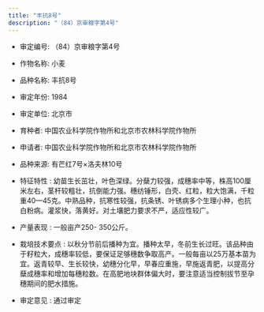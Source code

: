 ```yaml
---
title: "丰抗8号"
description: "（84）京审粮字第4号"
---
```

* 审定编号:  （84）京审粮字第4号

*  作物名称:  小麦

*  品种名称:  丰抗8号

*  审定年份:  1984

*  审定单位:  北京市

* 育种者:  中国农业科学院作物所和北京市农林科学院作物所

*  申请者:  中国农业科学院作物所和北京市农林科学院作物所

*  品种来源:  有芒红7号×洛夫林10号

*  特征特性 : 
幼苗生长茁壮，叶色深绿。分蘖力较强，成穗率中等，株高100厘米左右，茎杆较粗壮，抗倒能力强。穗纺锤形，白壳、红粒，粒大饱满，千粒重40—45克。中熟品种，抗寒性较强，抗条锈、叶锈病多个生理小种，也抗白粉病。灌浆快，落黄好。对土壤肥力要求不严，适应性较广。
 
*  产量表现 : 
一般亩产250- 350公斤。

*  栽培技术要点 : 
以秋分节前后播种为宜。播种太早，冬前生长过旺。该品种由于籽粒大，成穗率较低，要保证足够穗数争取高产。一般每亩以25万基本苗为宜。返青较早、生长较快，幼穗分化早，早春应重施，早施返青肥，以提高分蘖成穗率和增加每穗粒数。在高肥地块群体偏大时，要注意适当控制拔节至孕穗期间的肥水措施。

*  审定意见 : 
通过审定
